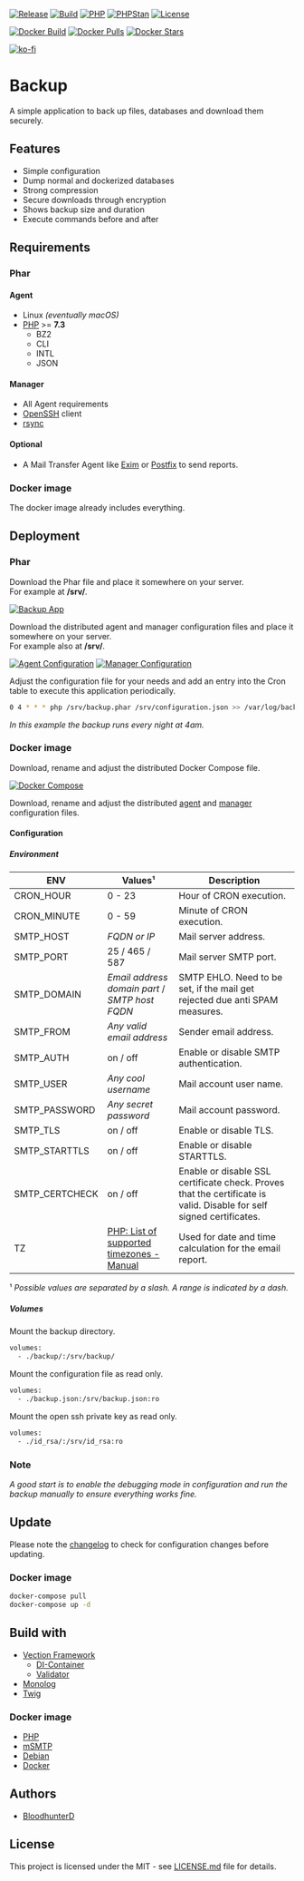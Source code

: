 [![Release](https://img.shields.io/github/v/release/bloodhunterd/backup?include_prereleases&style=for-the-badge)](https://github.com/bloodhunterd/backup/releases)
[![Build](https://img.shields.io/travis/bloodhunterd/backup?style=for-the-badge)](https://travis-ci.com/github/bloodhunterd/backup)
[![PHP](https://img.shields.io/badge/PHP-%5E7.3-blue?style=for-the-badge)](https://www.php.net/)
[![PHPStan](https://img.shields.io/badge/PHPStan-Level%207-blueviolet?style=for-the-badge)](https://github.com/phpstan/phpstan)
[![License](https://img.shields.io/github/license/bloodhunterd/backup?style=for-the-badge)](https://github.com/bloodhunterd/backup/blob/master/LICENSE)

[![Docker Build](https://img.shields.io/github/workflow/status/bloodhunterd/backup/Docker?label=Docker%20Build&style=for-the-badge)](https://hub.docker.com/r/bloodhunterd/backup)
[![Docker Pulls](https://img.shields.io/docker/pulls/bloodhunterd/backup?style=for-the-badge)](https://hub.docker.com/r/bloodhunterd/backup)
[![Docker Stars](https://img.shields.io/docker/stars/bloodhunterd/backup?style=for-the-badge)](https://hub.docker.com/r/bloodhunterd/backup)

[![ko-fi](https://www.ko-fi.com/img/githubbutton_sm.svg)](https://ko-fi.com/P5P51U5SZ)

# Backup

A simple application to back up files, databases and download them securely.

## Features

* Simple configuration
* Dump normal and dockerized databases
* Strong compression
* Secure downloads through encryption
* Shows backup size and duration
* Execute commands before and after

## Requirements

### Phar

#### Agent

* Linux *(eventually macOS)*
* [PHP](https://www.php.net/) >= **7.3**
  * BZ2
  * CLI
  * INTL
  * JSON

#### Manager

* All Agent requirements
* [OpenSSH](https://www.openssh.com/) client
* [rsync](https://linux.die.net/man/1/rsync)

#### Optional

* A Mail Transfer Agent like [Exim](https://www.exim.org/) or [Postfix](http://www.postfix.org/) to send reports.

### Docker image

The docker image already includes everything.

## Deployment

### Phar

Download the Phar file and place it somewhere on your server.  
For example at **/srv/**.

[![Backup App](https://img.shields.io/badge/Download-Backup%20App-blue?style=for-the-badge)](https://github.com/bloodhunterd/backup/blob/master/build/backup.phar)

Download the distributed agent and manager configuration files and place it somewhere on your server.  
For example also at **/srv/**.

<a name="agent-config"></a>[![Agent Configuration](https://img.shields.io/badge/Download-Agent%20Configuration-blue?style=for-the-badge)](https://github.com/bloodhunterd/backup/blob/master/dist/agent.dist.json)
<a name="manager-config"></a>[![Manager Configuration](https://img.shields.io/badge/Download-Manager%20Configuration-blue?style=for-the-badge)](https://github.com/bloodhunterd/backup/blob/master/dist/manager.dist.json)

Adjust the configuration file for your needs and add an entry into the Cron table to execute this application periodically.

```bash
0 4 * * * php /srv/backup.phar /srv/configuration.json >> /var/log/backup.log
```

*In this example the backup runs every night at 4am.*

### Docker image

Download, rename and adjust the distributed Docker Compose file.

[![Docker Compose](https://img.shields.io/badge/Download-Docker%20Compose-blue?style=for-the-badge)](https://github.com/bloodhunterd/backup/blob/master/dist/docker-compose.dist.yml)

Download, rename and adjust the distributed [agent](#agent-config) and [manager](#manager-config) configuration files.

#### Configuration

##### Environment

| ENV | Values¹ | Description
|--- |--- |---
| CRON_HOUR | 0 - 23 | Hour of CRON execution.
| CRON_MINUTE | 0 - 59 | Minute of CRON execution.
| SMTP_HOST | *FQDN or IP* | Mail server address.
| SMTP_PORT | 25 / 465 / 587 | Mail server SMTP port.
| SMTP_DOMAIN | *Email address domain part* / *SMTP host FQDN* | SMTP EHLO. Need to be set, if the mail get rejected due anti SPAM measures.
| SMTP_FROM | *Any valid email address* | Sender email address.
| SMTP_AUTH | on / off | Enable or disable SMTP authentication.
| SMTP_USER | *Any cool username* | Mail account user name.
| SMTP_PASSWORD | *Any secret password* | Mail account password.
| SMTP_TLS | on / off | Enable or disable TLS.
| SMTP_STARTTLS | on / off | Enable or disable STARTTLS.
| SMTP_CERTCHECK | on / off | Enable or disable SSL certificate check. Proves that the certificate is valid. Disable for self signed certificates.
| TZ | [PHP: List of supported timezones - Manual](https://www.php.net/manual/en/timezones.php) | Used for date and time calculation for the email report.

¹ *Possible values are separated by a slash. A range is indicated by a dash.*

##### Volumes

Mount the backup directory.

```bash
volumes:
  - ./backup/:/srv/backup/
```

Mount the configuration file as read only.

```bash
volumes:
  - ./backup.json:/srv/backup.json:ro
```

Mount the open ssh private key as read only.

```bash
volumes:
  - ./id_rsa/:/srv/id_rsa:ro
```

### Note

*A good start is to enable the debugging mode in configuration and run the backup manually to ensure everything works fine.*

## Update

Please note the [changelog](https://github.com/bloodhunterd/backup/blob/master/CHANGELOG.md) to check for configuration changes before updating.

### Docker image

```bash
docker-compose pull
docker-compose up -d
```

## Build with

* [Vection Framework](https://github.com/Vection-Framework/Vection)
  * [DI-Container](https://github.com/Vection-Framework/DI-Container)
  * [Validator](https://github.com/Vection-Framework/Validator)
* [Monolog](https://github.com/Seldaek/monolog)
* [Twig](https://twig.symfony.com/)

### Docker image

* [PHP](https://www.php.net/)
* [mSMTP](https://marlam.de/msmtp/)
* [Debian](https://www.debian.org/)
* [Docker](https://www.docker.com/)

## Authors

* [BloodhunterD](https://github.com/bloodhunterd)

## License

This project is licensed under the MIT - see [LICENSE.md](https://github.com/bloodhunterd/backup/blob/master/LICENSE) file for details.
